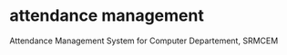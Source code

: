 attendance management
====================

Attendance Management System for Computer Departement, SRMCEM

